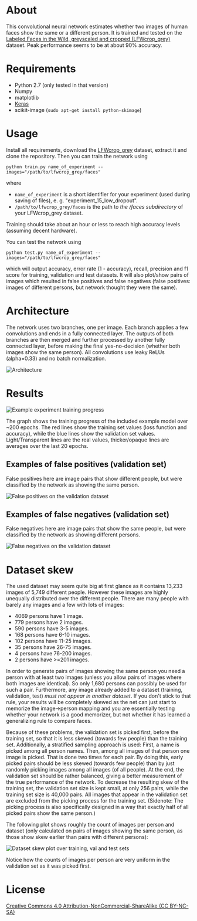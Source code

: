 # About

This convolutional neural network estimates whether two images of human faces show the same or a different person. It is trained and tested on the [Labeled Faces in the Wild, greyscaled and cropped (LFWcrop_grey)](http://conradsanderson.id.au/lfwcrop/) dataset. Peak performance seems to be at about 90% accuracy.

# Requirements

* Python 2.7 (only tested in that version)
* Numpy
* matplotlib
* [Keras](https://github.com/fchollet/keras)
* scikit-image (`sudo apt-get install python-skimage`)

# Usage

Install all requirements, download the [LFWcrop_grey](http://conradsanderson.id.au/lfwcrop/) dataset, extract it and clone the repository.
Then you can train the network using
```
python train.py name_of_experiment --images="/path/to/lfwcrop_grey/faces"
```
where
* `name_of_experiment` is a short identifier for your experiment (used during saving of files), e. g. "experiment_15_low_dropout".
* `/path/to/lfwcrop_grey/faces` is the path to *the /faces subdirectory* of your LFWcrop_grey dataset.

Training should take about an hour or less to reach high accuracy levels (assuming decent hardware).

You can test the network using
```
python test.py name_of_experiment --images="/path/to/lfwcrop_grey/faces"
```
which will output accuracy, error rate (1 - accuracy), recall, precision and f1 score for training, validation and test datasets. It will also plot/show pairs of images which resulted in false positives and false negatives (false positives: images of different persons, but network thought they were the same).

# Architecture

The network uses two branches, one per image. Each branch applies a few convolutions and ends in a fully connected layer.
The outputs of both branches are then merged and further processed by another fully connected layer, before making the final yes-no-decision (whether both images show the same person).
All convolutions use leaky ReLUs (alpha=0.33) and no batch normalization.

![Architecture](images/architecture.png?raw=true "Architecture")

# Results

![Example experiment training progress](images/example_experiment_lossacc.png?raw=true "Example experiment training progress")

The graph shows the training progress of the included example model over ~200 epochs. The red lines show the training set values (loss function and accuracy), while the blue lines show the validation set values. Light/Transparent lines are the real values, thicker/opaque lines are averages over the last 20 epochs.

## Examples of false positives (validation set)

False positives here are image pairs that show different people, but were classified by the network as showing the same person.

![False positives on the validation dataset](images/val_false_positives.png?raw=true "False positives on the validation dataset")


## Examples of false negatives (validation set)

False negatives here are image pairs that show the same people, but were classified by the network as showing different persons.

![False negatives on the validation dataset](images/val_false_negatives.png?raw=true "False negatives on the validation dataset")

# Dataset skew

The used dataset may seem quite big at first glance as it contains 13,233 images of 5,749 different people. However these images are highly unequally distributed over the different people. There are many people with barely any images and a few with lots of images:
* 4069 persons have 1 image.
* 779 persons have 2 images.
* 590 persons have 3-5 images.
* 168 persons have 6-10 images.
* 102 persons have 11-25 images.
* 35 persons have 26-75 images.
* 4 persons have 76-200 images.
* 2 persons have >=201 images.

In order to generate pairs of images showing the same person you need a person with at least two images (unless you allow pairs of images where both images are identical). So only 1,680 persons can possibly be used for such a pair. Furthermore, any image already added to a dataset (training, validation, test) *must not appear in another dataset*. If you don't stick to that rule, your results will be completely skewed as the net can just start to memorize the image->person mapping and you are essentially testing whether your network is a good memorizer, but not whether it has learned a generalizing rule to compare faces.

Because of these problems, the validation set is picked first, before the training set, so that it is less skewed (towards few people) than the training set. Additionally, a stratified sampling approach is used: First, a name is picked among all person names. Then, among all images of that person one image is picked. That is done two times for each pair. By doing this, early picked pairs should be less skewed (towards few people) than by just randomly picking images among all images (of all people). At the end, the validation set should be rather balanced, giving a better measurement of the true performance of the network. To decrease the resulting skew of the training set, the validation set size is kept small, at only 256 pairs, while the training set size is 40,000 pairs. All images that appear in the validation set are excluded from the picking process for the training set. (Sidenote: The picking process is also specifically designed in a way that exactly half of all picked pairs show the same person.)

The following plot shows roughly the count of images per person and dataset (only calculated on pairs of images showing the same person, as those show skew earlier than pairs with different persons):

![Dataset skew plot over training, val and test sets](images/example_experiment_skew.png?raw=true "Dataset skew plot over training, val and test sets")

Notice how the counts of images per person are very uniform in the validation set as it was picked first.

# License

[Creative Commons 4.0 Attribution-NonCommercial-ShareAlike (CC BY-NC-SA)](https://creativecommons.org/licenses/by-nc-sa/4.0/)
